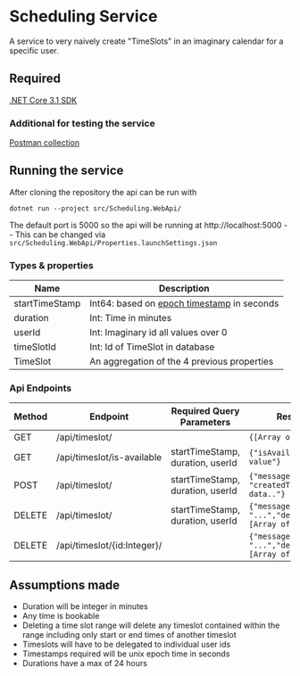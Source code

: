 # Scheduling Service
A service to very naively create "TimeSlots" in an imaginary calendar for a specific user.

## Required
[.NET Core 3.1 SDK](https://dotnet.microsoft.com/download)

### Additional for testing the service
[Postman collection](https://www.getpostman.com/collections/e6a66681f6aee3ad483c)

## Running the service
After cloning the repository the api can be run with 

`dotnet run --project src/Scheduling.WebApi/`

The default port is 5000 so the api will be running at http://localhost:5000 -- This can be changed via `src/Scheduling.WebApi/Properties.launchSettings.json`

### Types & properties
| Name | Description |
|--|--|
|startTimeStamp | Int64: based on [epoch timestamp](https://www.epochconverter.com/) in seconds |
|duration | Int: Time in minutes |
|userId | Int: Imaginary id all values over 0 |
|timeSlotId | Int: Id of TimeSlot in database |
|TimeSlot | An aggregation of the 4 previous properties

### Api Endpoints

| Method | Endpoint | Required Query Parameters | Response (JSON) |
|--|--|--|--|
| GET | /api/timeslot/ |  | `{[Array of TimeSlots]}`|
| GET | /api/timeslot/is-available | startTimeStamp, duration, userId | `{"isAvailable":"boolean value"}`
| POST | /api/timeslot/|startTimeStamp, duration, userId | `{"message": "...", "createdTimeSlot":"..timeslot data.."}`
| DELETE | /api/timeslot/ | startTimeStamp, duration, userId | `{"message":  "...","deletedTimeSlots":  [Array of TimeSlots]}`
| DELETE | /api/timeslot/{id:Integer}/ | |`{"message":  "...","deletedTimeSlots":  [Array of TimeSlots]}`


## Assumptions made
- Duration will be integer in minutes
- Any time is bookable
- Deleting a time slot range will delete any timeslot contained within the range including only start or end times of another timeslot
- Timeslots will have to be delegated to individual user ids
- Timestamps required will be unix epoch time in seconds
- Durations have a max of 24 hours

